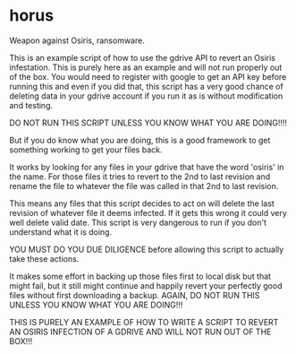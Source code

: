 # horus
Weapon against Osiris, ransomware.

This is an example script of how to use the gdrive API to revert an Osiris infestation. This is purely here as an example and will not run properly out of the box. You would need to register with google to get an API key before running this and even if you did that, this script has a very good chance of deleting data in your gdrive account if you run it as is without modification and testing. 

DO NOT RUN THIS SCRIPT UNLESS YOU KNOW WHAT YOU ARE DOING!!!!

But if you do know what you are doing, this is a good framework to get something working to get your files back. 

It works by looking for any files in your gdrive that have the word 'osiris' in the name.
For those files it tries to revert to the 2nd to last revision and rename the file to whatever the file was called in that 2nd to last revision. 

This means any files that this script decides to act on will delete the last revision of whatever file it deems infected. If it gets this wrong it could very well delete valid date. This script is very dangerous to run if you don't understand what it is doing.

YOU MUST DO YOU DUE DILIGENCE before allowing this script to actually take these actions. 

It makes some effort in backing up those files first to local disk but that might fail, but it still might continue and happily revert your perfectly good files without first downloading a backup. AGAIN, DO NOT RUN THIS UNLESS YOU KNOW WHAT YOU ARE DOING!!!

THIS IS PURELY AN EXAMPLE OF HOW TO WRITE A SCRIPT TO REVERT AN OSIRIS INFECTION OF A GDRIVE AND WILL NOT RUN OUT OF THE BOX!!!
